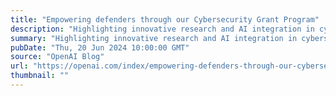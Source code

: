 ```yaml
---
title: "Empowering defenders through our Cybersecurity Grant Program"
description: "Highlighting innovative research and AI integration in cybersecurity"
summary: "Highlighting innovative research and AI integration in cybersecurity"
pubDate: "Thu, 20 Jun 2024 10:00:00 GMT"
source: "OpenAI Blog"
url: "https://openai.com/index/empowering-defenders-through-our-cybersecurity-grant-program"
thumbnail: ""
---
```


